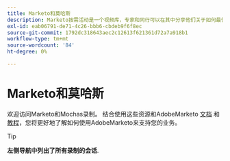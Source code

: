```yaml
---
title: Marketo和莫哈斯
description: Marketo按需活动是一个视频库，专家和同行可以在其中分享他们关于如何最佳使用AdobeMarketo的想法和想法。
exl-id: eab06791-de71-4c26-bbb6-cbdeb9f6f8ec
source-git-commit: 1792dc318643aec2c12613f621361d72a7a918b1
workflow-type: tm+mt
source-wordcount: '84'
ht-degree: 0%

---
```


# Marketo和莫哈斯

欢迎访问Marketo和Mochas录制。 结合使用这些资源和AdobeMarketo [文档](https://experienceleague.adobe.com/docs/marketo-engage.html) 和 [教程](https://experienceleague.adobe.com/docs/marketo-learn/tutorials/overview.html)，您将更好地了解如何使用AdobeMarketo来支持您的业务。

>[!TIP]
>
>**左侧导航中列出了所有录制的会话**.
